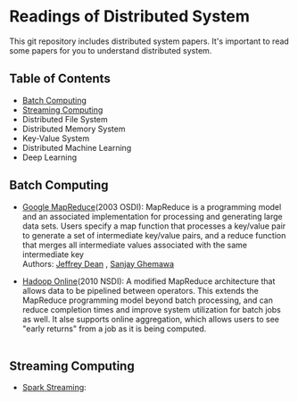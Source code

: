 # Readings of Distributed System 
This git repository includes distributed system papers. It's important to read some papers for you to understand distributed system. 


## <a name='toc'>Table of Contents</a>
* [Batch Computing](#batch-computing)
* [Streaming Computing](#streaming-computing)
* Distributed File System 
* Distributed Memory System 
* Key-Value System 
* Distributed Machine Learning 
* Deep Learning

## <a name='batch-computing'>Batch Computing 
   * [Google MapReduce](https://static.googleusercontent.com/media/research.google.com/en//archive/mapreduce-osdi04.pdf)(2003 OSDI): MapReduce is a programming model and an associated implementation for processing and generating large data sets. Users specify a map function that processes a key/value pair to generate a set of intermediate key/value pairs, and a reduce function that merges all intermediate values associated with the same intermediate key<br>
      Authors: [Jeffrey Dean](https://research.google.com/pubs/jeff.html) ,  [Sanjay Ghemawa](https://research.google.com/pubs/SanjayGhemawat.html)       <br>

   * [Hadoop Online](http://www.neilconway.org/docs/nsdi2010_hop.pdf)(2010 NSDI): A modified MapReduce architecture that allows data to be pipelined between operators. This extends the MapReduce programming model beyond batch processing, and can reduce completion times and improve system utilization for batch jobs as well. It alse supports online aggregation, which allows users to see "early returns" from a job as it is being computed.<br><br>
   

## <a name='streaming-computing'>Streaming Computing
  * [Spark Streaming](https://people.csail.mit.edu/matei/papers/2013/sosp_spark_streaming.pdf): 
